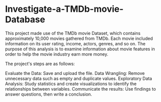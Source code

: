 # Investigate-a-TMDb-movie-Database

This project made use of the TMDb movie Dataset, which contains approximately 10,000 movies gathered from TMDb. Each movie included information on its user rating, income, actors, genres, and so on. The purpose of this analysis is to examine information about movie features in order to help the movie industry earn more money.


The project's steps are as follows:

Evaluate the Data: Save and upload the file.
Data Wrangling: Remove unnecessary data such as empty and duplicate values.
Exploratory Data Analysis: Study statistics and create visualizations to identify the relationships between variables.
Communicate the results: Use findings to answer questions, then write a conclusion.
